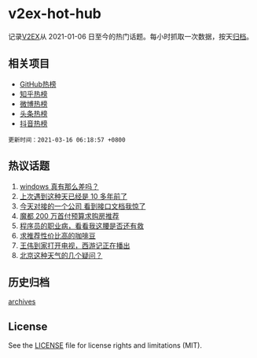 # v2ex-hot-hub

 记录[V2EX](https://www.v2ex.com/)从 2021-01-06 日至今的热门话题。每小时抓取一次数据，按天[归档](archives)。
 
 ## 相关项目

- [GitHub热榜](https://github.com/lonnyzhang423/github-hot-hub)
- [知乎热榜](https://github.com/lonnyzhang423/zhihu-hot-hub)
- [微博热榜](https://github.com/lonnyzhang423/weibo-hot-hub)
- [头条热榜](https://github.com/lonnyzhang423/toutiao-hot-hub)
- [抖音热榜](https://github.com/lonnyzhang423/douyin-hot-hub)


 `更新时间：2021-03-16 06:18:57 +0800`

## 热议话题

1. [windows 真有那么差吗？](https://www.v2ex.com/t/761788)
1. [上次遇到这种天已经是 10 多年前了](https://www.v2ex.com/t/761639)
1. [今天对接的一个公司 看到接口文档我惊了](https://www.v2ex.com/t/761703)
1. [魔都 200 万首付预算求购房推荐](https://www.v2ex.com/t/761673)
1. [程序员的职业病，看看我这腰是否还有救](https://www.v2ex.com/t/761664)
1. [求推荐性价比高的咖啡豆](https://www.v2ex.com/t/761647)
1. [王伟到家打开电视，西游记正在播出](https://www.v2ex.com/t/761637)
1. [北京这种天气的几个疑问？](https://www.v2ex.com/t/761690)

## 历史归档

[archives](archives)

## License

See the [LICENSE](LICENSE) file for license rights and limitations (MIT).

